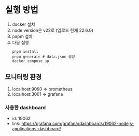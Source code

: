 # 실행 방법

1. docker 설치
1. node version은 v22로 (업로드 현재 22.6.0)
1. pnpm 설치
1. 다음 실행
   ```
   pnpm install
   pnpm generate # data.json 생성
   docker compose up
   ```

## 모니터링 환경

1. localhost:9090 => prometheus
1. localhost:3001 => grafana

### 사용한 dashboard

- id: 19062
- link: https://grafana.com/grafana/dashboards/19062-nodejs-applications-dashboard/
